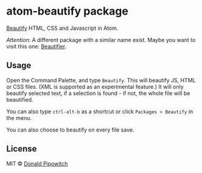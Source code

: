 # atom-beautify package

[Beautify](https://github.com/einars/js-beautify) HTML, CSS and Javascript in Atom.

*Attention*: A different package with a similar name exist. Maybe you want to visit this one: [Beautifier](https://atom.io/packages/atom-beautifier).

## Usage

Open the Command Palette, and type `Beautify`. This will beautify JS, HTML or CSS files. (XML is supported as an experimental feature.) It will only beautify selected text, if a selection is found - if not, the whole file will be beautified.

You can also type `ctrl-alt-b` as a shortcut or click `Packages > Beautify` in the menu.

You can also choose to beautify on every file save.

## License

MIT © [Donald Pipowitch](https://github.com/donaldpipowitch)

